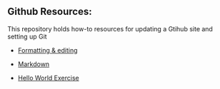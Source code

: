  ## Github Resources:

This repository holds how-to resources for updating a Gtihub site and setting up Git

- [Formatting & editing](https://docs.github.com/en/get-started/writing-on-github/getting-started-with-writing-and-formatting-on-github/basic-writing-and-formatting-syntax)

- [Markdown](https://commonmark.org/help/)

- [Hello World Exercise](https://docs.github.com/en/get-started/quickstart/hello-world)
